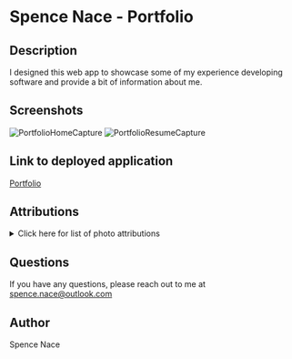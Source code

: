 # Spence Nace - Portfolio
## Description
I designed this web app to showcase some of my experience developing software and provide a bit of information about me. 

## Screenshots
![PortfolioHomeCapture](https://user-images.githubusercontent.com/54595067/97031522-11698280-1526-11eb-9869-425d023a4845.PNG)
![PortfolioResumeCapture](https://user-images.githubusercontent.com/54595067/97031602-2ba36080-1526-11eb-86da-0955b3da4a3c.PNG)



## Link to deployed application
[Portfolio](https://snace98.github.io/Spence-Nace-Portfolio)

## Attributions
<details>
<summary>Click here for list of photo attributions</summary>

Homescreen Background
<span>Photo by 
<a href="https://unsplash.com/@joelfilip?utm_source=unsplash&amp;utm_medium=referral&amp;utm_content=creditCopyText">Joel Filipe</a> on 
<a href="https://unsplash.com/s/photos/joel-filipe?utm_source=unsplash&amp;utm_medium=referral&amp;utm_content=creditCopyText">Unsplash</a></span>


Projects Background
<span>Photo by 
<a href="https://unsplash.com/@joshuaryanphoto?utm_source=unsplash&amp;utm_medium=referral&amp;utm_content=creditCopyText">Joshua Reddekopp</a> on <a href="https://unsplash.com/s/photos/coding?utm_source=unsplash&amp;utm_medium=referral&amp;utm_content=creditCopyText">Unsplash</a></span>


About Me Background
<span>Photo by 
<a href="https://unsplash.com/@ffstop?utm_source=unsplash&amp;utm_medium=referral&amp;utm_content=creditCopyText">Fotis Fotopoulos</a> on <a href="https://unsplash.com/s/photos/coding?utm_source=unsplash&amp;utm_medium=referral&amp;utm_content=creditCopyText">Unsplash</a></span>


Resume Background
<span>Photo by 
<a href="https://unsplash.com/@oskaryil?utm_source=unsplash&amp;utm_medium=referral&amp;utm_content=creditCopyText">Oskar Yildiz</a> on <a href="https://unsplash.com/s/photos/coding?utm_source=unsplash&amp;utm_medium=referral&amp;utm_content=creditCopyText">Unsplash</a></span>
</details>

## Questions 
If you have any questions, please reach out to me at
<a href="mailto: spence.nace@outlook.com" style="text-decoration: none; color: #003057;"> spence.nace@outlook.com</a>

## Author
Spence Nace